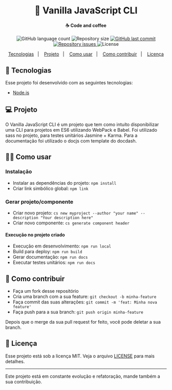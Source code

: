 <h1 align="center">
    🍦 Vanilla JavaScript CLI
</h1>

<h4 align="center">
    ☕ Code and coffee
</h4>
<p align="center">
  <img alt="GitHub language count" src="https://img.shields.io/github/languages/count/lennonalvesdias/cli.svg">

  <img alt="Repository size" src="https://img.shields.io/github/repo-size/lennonalvesdias/cli.svg">
  
  <a href="https://github.com/lennonalvesdias/cli/commits/master">
    <img alt="GitHub last commit" src="https://img.shields.io/github/last-commit/lennonalvesdias/cli.svg">
  </a>

  <a href="https://github.com/lennonalvesdias/cli/issues">
    <img alt="Repository issues" src="https://img.shields.io/github/issues/lennonalvesdias/cli.svg">
  </a>

  <img alt="License" src="https://img.shields.io/badge/license-MIT-brightgreen">
</p>

<p align="center">
  <a href="#-tecnologias">Tecnologias</a>&nbsp;&nbsp;&nbsp;|&nbsp;&nbsp;&nbsp;
  <a href="#-projeto">Projeto</a>&nbsp;&nbsp;&nbsp;|&nbsp;&nbsp;&nbsp;
  <a href="#-como-usar">Como usar</a>&nbsp;&nbsp;&nbsp;|&nbsp;&nbsp;&nbsp;
  <a href="#-como-contribuir">Como contribuir</a>&nbsp;&nbsp;&nbsp;|&nbsp;&nbsp;&nbsp;
  <a href="#-licença">Licença</a>
</p>

## 🚀 Tecnologias

Esse projeto foi desenvolvido com as seguintes tecnologias:

- [Node.js](https://nodejs.org/en/)

## 💻 Projeto

O Vanilla JavaScript CLI é um projeto que tem como intuíto disponibilizar uma CLI para projetos em ES6 utilizando WebPack e Babel. Foi utilizado sass no projeto, para testes unitários Jasmine + Karma. Para a documentação foi utilizado o docjs com template do docdash.

## 👨‍🏫 Como usar

### Instalação

- Instalar as dependências do projeto: `npm install`
- Criar link simbólico global: `npm link`

### Gerar projeto/componente

- Criar novo projeto: `cs new myproject --author "your name" --description "Your description here"`
- Criar novo componente: `cs generate component header`

#### Execução no projeto criado

- Execução em desenvolvimento: `npm run local`
- Build para deploy: `npm run build`
- Gerar documentação: `npm run docs`
- Executar testes unitários: `npm run docs`

## 🤔 Como contribuir

- Faça um fork desse repositório
- Cria uma branch com a sua feature: `git checkout -b minha-feature`
- Faça commit das suas alterações: `git commit -m 'feat: Minha nova feature'`
- Faça push para a sua branch: `git push origin minha-feature`

Depois que o merge da sua pull request for feito, você pode deletar a sua branch.

## 📝 Licença

Esse projeto está sob a licença MIT. Veja o arquivo [LICENSE](LICENSE) para mais detalhes.

---

Este projeto está em constante evolução e refatoração, mande também a sua contribuição.